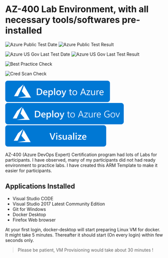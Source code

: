 # AZ-400 Lab Environment, with all necessary tools/softwares pre-installed

![Azure Public Test Date](https://azurequickstartsservice.blob.core.windows.net/badges/application-workloads/visualstudio/az-400-dev-env/PublicLastTestDate.svg)
![Azure Public Test Result](https://azurequickstartsservice.blob.core.windows.net/badges/application-workloads/visualstudio/az-400-dev-env/PublicDeployment.svg)

![Azure US Gov Last Test Date](https://azurequickstartsservice.blob.core.windows.net/badges/application-workloads/visualstudio/az-400-dev-env/FairfaxLastTestDate.svg)
![Azure US Gov Last Test Result](https://azurequickstartsservice.blob.core.windows.net/badges/application-workloads/visualstudio/az-400-dev-env/FairfaxDeployment.svg)

![Best Practice Check](https://azurequickstartsservice.blob.core.windows.net/badges/application-workloads/visualstudio/az-400-dev-env/BestPracticeResult.svg)

![Cred Scan Check](https://azurequickstartsservice.blob.core.windows.net/badges/application-workloads/visualstudio/az-400-dev-env/CredScanResult.svg)

[![Deploy To Azure](https://raw.githubusercontent.com/Azure/azure-quickstart-templates/master/1-CONTRIBUTION-GUIDE/images/deploytoazure.svg?sanitize=true)](https://portal.azure.com/#create/Microsoft.Template/uri/https%3A%2F%2Fraw.githubusercontent.com%2FAzure%2Fazure-quickstart-templates%2Fmaster%2Fapplication-workloads%2Fvisualstudio%2Faz-400-dev-env%2Fazuredeploy.json)
[![Deploy To Azure US Gov](https://raw.githubusercontent.com/Azure/azure-quickstart-templates/master/1-CONTRIBUTION-GUIDE/images/deploytoazuregov.svg?sanitize=true)](https://portal.azure.us/#create/Microsoft.Template/uri/https%3A%2F%2Fraw.githubusercontent.com%2FAzure%2Fazure-quickstart-templates%2Fmaster%2Fapplication-workloads%2Fvisualstudio%2Faz-400-dev-env%2Fazuredeploy.json)
[![Visualize](https://raw.githubusercontent.com/Azure/azure-quickstart-templates/master/1-CONTRIBUTION-GUIDE/images/visualizebutton.svg?sanitize=true)](http://armviz.io/#/?load=https%3A%2F%2Fraw.githubusercontent.com%2FAzure%2Fazure-quickstart-templates%2Fmaster%2Fapplication-workloads%2Fvisualstudio%2Faz-400-dev-env%2Fazuredeploy.json)   


AZ-400 (Azure DevOps Expert) Certification program had lots of Labs for participants. I have observed, many of my participants did not had ready environment to practice labs. I have created this ARM Template to make it easier for participants.

## Applications Installed

- Visual Studio CODE 
- Visual Studio 2017 Latest Community Edition
- Git for Windows
- Docker Desktop 
- Firefox Web browser

At your first login, docker-desktop will start preparing Linux VM for docker. It might take 5 minutes. Thereafter it should start (On every login) within few seconds only.

> Please be patient, VM Provisioning would take about 30 minutes !